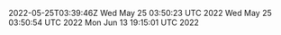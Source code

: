 2022-05-25T03:39:46Z
Wed May 25 03:50:23 UTC 2022
Wed May 25 03:50:54 UTC 2022
Mon Jun 13 19:15:01 UTC 2022
